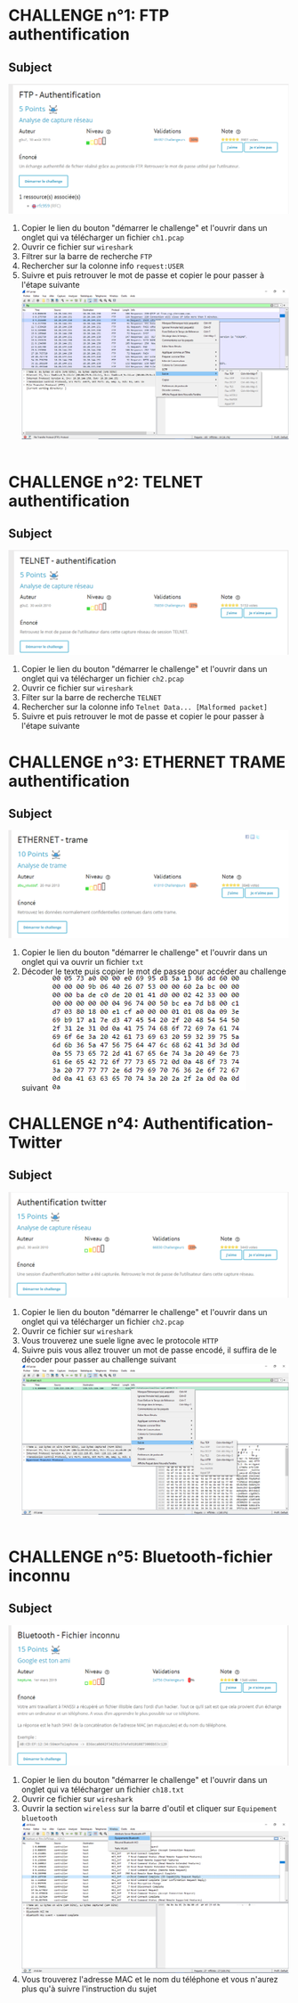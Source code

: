 # CHALLENGE n°1: FTP authentification
## Subject
![FTP-subject](image/FTp-subject.png)
1. Copier le lien du bouton "démarrer le challenge" et l'ouvrir dans un onglet qui va télécharger un fichier `ch1.pcap`
2. Ouvrir ce fichier sur `wireshark`
3. Filtrer sur la barre de recherche `FTP`
4. Rechercher sur la colonne info `request:USER`
5. Suivre et puis retrouver le mot de passe et copier le pour passer à l'étape suivante
&nbsp;
![FTP-solution](image/Capture%20d%E2%80%99%C3%A9cran%20(52).png)
&nbsp;
# CHALLENGE n°2: TELNET authentification
## Subject
![TELNET-SUBJECT](image/TELNET-subject.png)
1.  Copier le lien du bouton "démarrer le challenge" et l'ouvrir dans un onglet qui va télécharger un fichier `ch2.pcap`
2. Ouvrir ce fichier sur `wireshark`
3. Filter sur la barre de recherche `TELNET`
4. Rechercher sur la colonne info `Telnet Data... [Malformed packet]`
5. Suivre et puis retrouver le mot de passe et copier le pour passer à l'étape suivante
&nbsp;
# CHALLENGE n°3: ETHERNET TRAME authentification
## Subject
![ETHERNET-subject](image/Ethernet-subject.png)
1. Copier le lien du bouton "démarrer le challenge" et l'ouvrir dans un onglet qui va ouvrir un fichier `txt`
2. Décoder le texte puis copier le mot de passe pour accéder au challenge suivant
![hexa-subject](image/hexa.png)
&nbsp;
# CHALLENGE n°4: Authentification-Twitter
## Subject
![twitter-subject](image/Twiitter-subject.png)
1.  Copier le lien du bouton "démarrer le challenge" et l'ouvrir dans un onglet qui va télécharger un fichier `ch2.pcap`
2. Ouvrir ce fichier sur `wireshark`
3. Vous trouverez une suele ligne avec le protocole `HTTP`
4. Suivre puis vous allez trouver un mot de passe encodé, il suffira de le décoder pour passer au challenge suivant
![twitter-solution](image/Capture%20d%E2%80%99%C3%A9cran%20(54).png)
&nbsp;
# CHALLENGE n°5: Bluetooth-fichier inconnu
## Subject
![bluetooth-subject](image/Bluetooth-subject.png)
1.  Copier le lien du bouton "démarrer le challenge" et l'ouvrir dans un onglet qui va télécharger un fichier `ch18.txt`
2. Ouvrir ce fichier sur `wireshark`
3. Ouvrir la section `wireless` sur la barre d'outil et cliquer sur `Equipement bluetooth`
![wireless](image/Capture%20d%E2%80%99%C3%A9cran%20(55).png)
4. Vous trouverez l'adresse MAC et le nom du téléphone et vous n'aurez plus qu'à suivre l'instruction du sujet